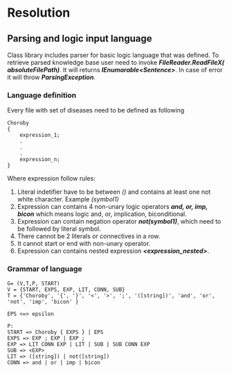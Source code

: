 # Resolution

## Parsing and logic input language
Class library includes parser for basic logic language that was defined. To retrieve parsed knowledge base user need to invoke
***FileReader.ReadFileX( absoluteFilePath)***. It will returns
***IEnumarable\<Sentence>***. In case of error it will throw ***ParsingException***.

### Language definition
Every file with set of diseases need to be defined as following
```
Choroby
{
    expression_1;
    .
    .
    .
    expression_n;
}
```
Where expression follow rules:
1. Literal indetifier have to be between *()* and contains at least one not white character. Example *(symbol1)*
2. Expression can contains 4 non-unary logic operators
    ***and, or, imp, bicon*** which means logic and, or, implication, biconditional.
3. Expression can contain negation operator ***not(symbol1)***, which need to be followed by literal symbol. 
4. There cannot be 2 literals or connectives in a row.
5. It cannot start or end with non-unary operator.
6. Expression can contains nested expression ***<expression_nested>***.

### Grammar of language
```
G= (V,T,P, START)
V = {START, EXPS, EXP, LIT, CONN, SUB}
T = {'Choroby', '{', '}', '<', '>', ';', '([string])', 'and', 'or', 'not', 'imp', 'bicon' }

EPS <=> epsilon

P:
START => Choroby { EXPS } | EPS
EXPS => EXP ; EXP | EXP ;
EXP => LIT CONN EXP | LIT | SUB | SUB CONN EXP
SUB => <EXP>
LIT => ([string]) | not([string])
CONN => and | or | imp | bicon
```

